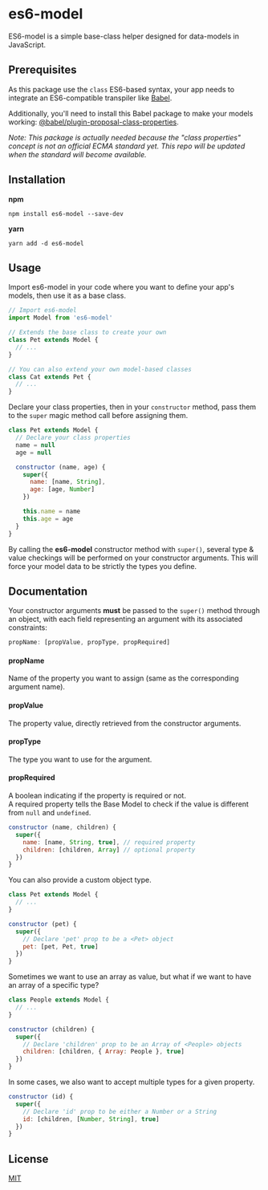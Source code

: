 # es6-model

ES6-model is a simple base-class helper designed for data-models in JavaScript.

## Prerequisites

As this package use the `class` ES6-based syntax, your app needs to integrate
an ES6-compatible transpiler like [Babel](https://github.com/babel/babel).

Additionally, you'll need to install this Babel package to make your models working:
[@babel/plugin-proposal-class-properties](https://github.com/babel/babel/tree/master/packages/babel-plugin-proposal-class-properties).

*Note: This package is actually needed because the "class properties" concept is not an official
ECMA standard yet. This repo will be updated when the standard will become available.*

## Installation

**npm**

```shell
npm install es6-model --save-dev
```

**yarn**

```shell
yarn add -d es6-model
```

## Usage

Import es6-model in your code where you want to define your app's models, then
use it as a base class.

```javascript
// Import es6-model
import Model from 'es6-model'

// Extends the base class to create your own
class Pet extends Model {
  // ...
}

// You can also extend your own model-based classes
class Cat extends Pet {
  // ...
}

```

Declare your class properties, then in your `constructor` method, pass them to the `super`
magic method call before assigning them.

```javascript
class Pet extends Model {
  // Declare your class properties
  name = null
  age = null

  constructor (name, age) {
    super({
      name: [name, String],
      age: [age, Number]
    })

    this.name = name
    this.age = age
  }
}
```
By calling the **es6-model** constructor method with `super()`, several type & value checkings
will be performed on your constructor arguments. This will force your model data to be strictly
the types you define.

## Documentation

Your constructor arguments **must** be passed to the `super()` method through an object, with each field
representing an argument with its associated constraints:

```javascript
propName: [propValue, propType, propRequired]
```

#### propName
Name of the property you want to assign (same as the corresponding argument name).

#### propValue
The property value, directly retrieved from the constructor arguments.

#### propType
The type you want to use for the argument.

#### propRequired
A boolean indicating if the property is required or not.  
A required property tells the Base Model to check if the value is different from `null` and
`undefined`.

```javascript
constructor (name, children) {
  super({
    name: [name, String, true], // required property
    children: [children, Array] // optional property
  })
}
```

You can also provide a custom object type.

```javascript
class Pet extends Model {
  // ...
}
```
```javascript
constructor (pet) {
  super({
    // Declare 'pet' prop to be a <Pet> object
    pet: [pet, Pet, true]
  })
}
```

Sometimes we want to use an array as value, but what if we want to have an array of a specific
type?

```javascript
class People extends Model {
  // ...
}
```
```javascript
constructor (children) {
  super({
    // Declare 'children' prop to be an Array of <People> objects
    children: [children, { Array: People }, true]
  })
}
```

In some cases, we also want to accept multiple types for a given property.

```javascript
constructor (id) {
  super({
    // Declare 'id' prop to be either a Number or a String
    id: [children, [Number, String], true]
  })
}
```

## License

[MIT](https://opensource.org/licenses/MIT)
